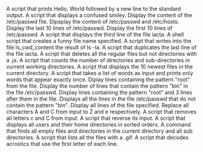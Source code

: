 A script that prints Hello, World followed by a new line to the standard output.
A script that displays a confused smiley.
Display the content of the /etc/passwd file.
Dipsplay the content of /etc/passwd and /etc/hosts.
Display the last 10 lines of /etc/passwd.
Display the first 10 lines of /etc/passwd.
A script that displays the third line of the file iacta.
A shell script that creates a funny file name specified.
A script that writes into the file ls_cwd_content the result of ls -la.
A script that duplicates the last line of the file iacta.
A script that deletes all the regular files but not directories with a .js.
A script that counts the number of directories and sub-directories in vurrent working directories.
A script that displays the 10 newest files in the current directory.
A script that takes a list of words as input and prints only words that appear exactly once.
Diplay lines containing the pattern "root" from the file.
Display the number of lines that contain the pattern "bin" in the file /etc/passwd.
Display lines containing the pattern "root" and 3 lines after them in the file.
Displays all the lines in the file /etc/passwd that do not contain the pattern "bin".
Display all lines of the file specified.
Replace all characters A and C from input to Z and e respectively.
A script that removes all letters c and C from input.
A script that reverse its input.
A script that displays all users and their home directories in sorted orders.
A command that finds all empty files and directories in the current directory and all sub directories.
A script that lists all the files with a .gif.
A script that decodes acrostics that use the first letter of each line.
